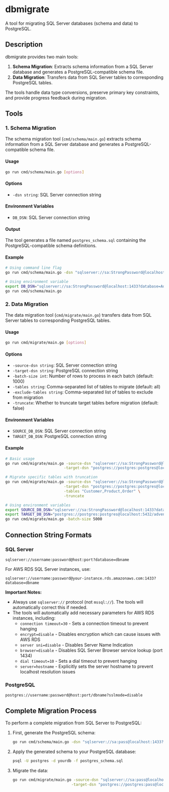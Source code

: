 # dbmigrate

A tool for migrating SQL Server databases (schema and data) to PostgreSQL.

## Description

dbmigrate provides two main tools:

1. **Schema Migration**: Extracts schema information from a SQL Server database and generates a PostgreSQL-compatible schema file.
2. **Data Migration**: Transfers data from SQL Server tables to corresponding PostgreSQL tables.

The tools handle data type conversions, preserve primary key constraints, and provide progress feedback during migration.

## Tools

### 1. Schema Migration

The schema migration tool (`cmd/schema/main.go`) extracts schema information from a SQL Server database and generates a PostgreSQL-compatible schema file.

#### Usage

```bash
go run cmd/schema/main.go [options]
```

#### Options

- `-dsn string`: SQL Server connection string

#### Environment Variables

- `DB_DSN`: SQL Server connection string

#### Output

The tool generates a file named `postgres_schema.sql` containing the PostgreSQL-compatible schema definitions.

#### Example

```bash
# Using command line flag
go run cmd/schema/main.go -dsn "sqlserver://sa:StrongPassword@localhost:1433?database=AdventureWorks"

# Using environment variable
export DB_DSN="sqlserver://sa:StrongPassword@localhost:1433?database=AdventureWorks"
go run cmd/schema/main.go
```

### 2. Data Migration

The data migration tool (`cmd/migrate/main.go`) transfers data from SQL Server tables to corresponding PostgreSQL tables.

#### Usage

```bash
go run cmd/migrate/main.go [options]
```

#### Options

- `-source-dsn string`: SQL Server connection string
- `-target-dsn string`: PostgreSQL connection string
- `-batch-size int`: Number of rows to process in each batch (default: 1000)
- `-tables string`: Comma-separated list of tables to migrate (default: all)
- `-exclude-tables string`: Comma-separated list of tables to exclude from migration
- `-truncate`: Whether to truncate target tables before migration (default: false)

#### Environment Variables

- `SOURCE_DB_DSN`: SQL Server connection string
- `TARGET_DB_DSN`: PostgreSQL connection string

#### Example

```bash
# Basic usage
go run cmd/migrate/main.go -source-dsn "sqlserver://sa:StrongPassword@localhost:1433?database=AdventureWorks" \
                          -target-dsn "postgres://postgres:postgres@localhost:5432/adventureworks?sslmode=disable"

# Migrate specific tables with truncation
go run cmd/migrate/main.go -source-dsn "sqlserver://sa:StrongPassword@localhost:1433?database=AdventureWorks" \
                          -target-dsn "postgres://postgres:postgres@localhost:5432/adventureworks?sslmode=disable" \
                          -tables "Customer,Product,Order" \
                          -truncate

# Using environment variables
export SOURCE_DB_DSN="sqlserver://sa:StrongPassword@localhost:1433?database=AdventureWorks"
export TARGET_DB_DSN="postgres://postgres:postgres@localhost:5432/adventureworks?sslmode=disable"
go run cmd/migrate/main.go -batch-size 5000
```

## Connection String Formats

### SQL Server

```
sqlserver://username:password@host:port?database=dbname
```

For AWS RDS SQL Server instances, use:

```
sqlserver://username:password@your-instance.rds.amazonaws.com:1433?database=dbname
```

**Important Notes:**
- Always use `sqlserver://` protocol (not `mssql://`). The tools will automatically correct this if needed.
- The tools will automatically add necessary parameters for AWS RDS instances, including:
  - `connection timeout=30` - Sets a connection timeout to prevent hanging
  - `encrypt=disable` - Disables encryption which can cause issues with AWS RDS
  - `server sni=disable` - Disables Server Name Indication
  - `browser=disable` - Disables SQL Server Browser service lookup (port 1434)
  - `dial timeout=10` - Sets a dial timeout to prevent hanging
  - `server=hostname` - Explicitly sets the server hostname to prevent localhost resolution issues

### PostgreSQL

```
postgres://username:password@host:port/dbname?sslmode=disable
```

## Complete Migration Process

To perform a complete migration from SQL Server to PostgreSQL:

1. First, generate the PostgreSQL schema:
   ```bash
   go run cmd/schema/main.go -dsn "sqlserver://sa:pass@localhost:1433?database=yourdb"
   ```

2. Apply the generated schema to your PostgreSQL database:
   ```bash
   psql -U postgres -d yourdb -f postgres_schema.sql
   ```

3. Migrate the data:
   ```bash
   go run cmd/migrate/main.go -source-dsn "sqlserver://sa:pass@localhost:1433?database=yourdb" \
                             -target-dsn "postgres://postgres:pass@localhost:5432/yourdb?sslmode=disable"
   ```
